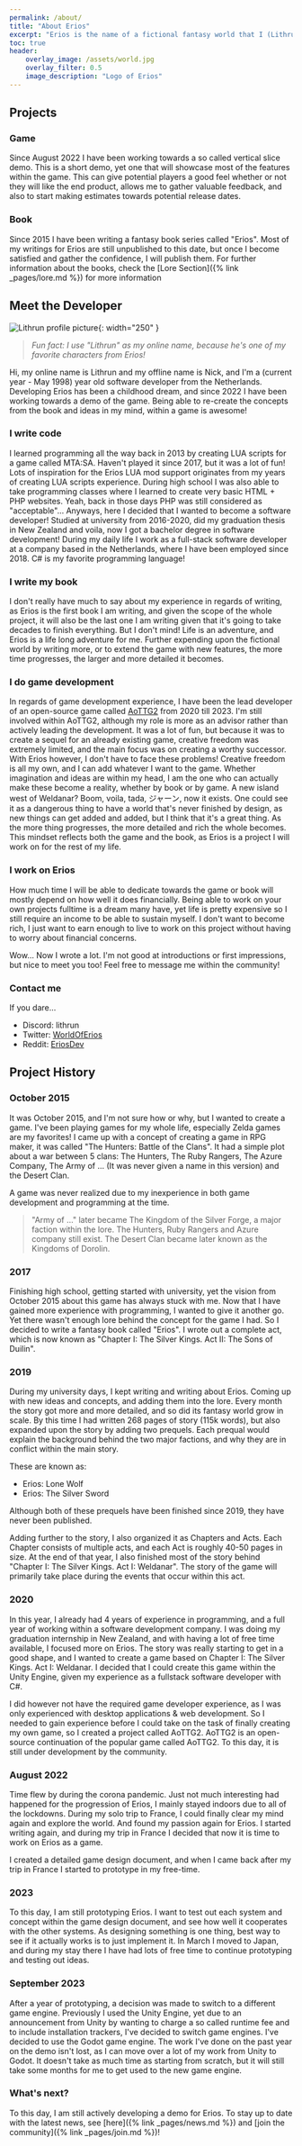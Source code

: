 ```yaml
---
permalink: /about/
title: "About Erios"
excerpt: "Erios is the name of a fictional fantasy world that I (Lithrun) have been writing about ever since 2015. Besides writing a book, since August 2022 I have also been creating a game which takes place within the same universe. Erios is an exciting adventure we can all take together, whether you are interested into the books or game, whether you have been here since the start or just joined, welcome to our adventure!"
toc: true
header:
    overlay_image: /assets/world.jpg
    overlay_filter: 0.5
    image_description: "Logo of Erios"
---
```


## Projects

### Game

Since August 2022 I have been working towards a so called vertical slice demo. This is a short demo, yet one that will showcase most of the features within the game. This can give potential players a good feel whether or not they will like the end product, allows me to gather valuable feedback, and also to start making estimates towards potential release dates.

### Book

Since 2015 I have been writing a fantasy book series called "Erios". Most of my writings for Erios are still unpublished to this date, but once I become satisfied and gather the confidence, I will publish them. For further information about the books, check the [Lore Section]({% link _pages/lore.md %}) for more information

## Meet the Developer

![Lithrun profile picture](/assets/profile_picture.jpg){: width="250" }

> *Fun fact: I use "Lithrun" as my online name, because he's one of my favorite characters from Erios!*

Hi, my online name is Lithrun and my offline name is Nick, and I'm a (current year - May 1998) year old software developer from the Netherlands. Developing Erios has been a childhood dream, and since 2022 I have been working towards a demo of the game. Being able to re-create the concepts from the book and ideas in my mind, within a game is awesome!

### I write code
I learned programming all the way back in 2013 by creating LUA scripts for a game called MTA:SA. Haven't played it since 2017, but it was a lot of fun! Lots of inspiration for the Erios LUA mod support originates from my years of creating LUA scripts experience. During high school I was also able to take programming classes where I learned to create very basic HTML + PHP websites. Yeah, back in those days PHP was still considered as "acceptable"... Anyways, here I decided that I wanted to become a software developer! Studied at university from 2016-2020, did my graduation thesis in New Zealand and voila, now I got a bachelor degree in software development! During my daily life I work as a full-stack software developer at a company based in the Netherlands, where I have been employed since 2018. C# is my favorite programming language!

### I write my book
I don't really have much to say about my experience in regards of writing, as Erios is the first book I am writing, and given the scope of the whole project, it will also be the last one I am writing given that it's going to take decades to finish everything. But I don't mind! Life is an adventure, and Erios is a life long adventure for me. Further expending upon the fictional world by writing more, or to extend the game with new features, the more time progresses, the larger and more detailed it becomes.

### I do game development
In regards of game development experience, I have been the lead developer of an open-source game called [AoTTG2](https://github.com/AoTTG-2) from 2020 till 2023. I'm still involved within AoTTG2, although my role is more as an advisor rather than actively leading the development. It was a lot of fun, but because it was to create a sequel for an already existing game, creative freedom was extremely limited, and the main focus was on creating a worthy successor. With Erios however, I don't have to face these problems! Creative freedom is all my own, and I can add whatever I want to the game. Whether imagination and ideas are within my head, I am the one who can actually make these become a reality, whether by book or by game. A new island west of Weldanar? Boom, voila, tada, ジャーン, now it exists. One could see it as a dangerous thing to have a world that's never finished by design, as new things can get added and added, but I think that it's a great thing. As the more thing progresses, the more detailed and rich the whole becomes. This mindset reflects both the game and the book, as Erios is a project I will work on for the rest of my life.

### I work on Erios
How much time I will be able to dedicate towards the game or book will mostly depend on how well it does financially. Being able to work on your own projects fulltime is a dream many have, yet life is pretty expensive so I still require an income to be able to sustain myself. I don't want to become rich, I just want to earn enough to live to work on this project without having to worry about financial concerns.

Wow... Now I wrote a lot. I'm not good at introductions or first impressions, but nice to meet you too! Feel free to message me within the community!

### Contact me
If you dare...

- Discord: lithrun
- Twitter: [WorldOfErios](https://twitter.com/WorldOfErios)
- Reddit: [EriosDev](https://www.reddit.com/user/EriosDev)

## Project History

### October 2015
It was October 2015, and I'm not sure how or why, but I wanted to create a game. I've been playing games for my whole life, especially Zelda games are my favorites! I came up with a concept of creating a game in RPG maker, it was called "The Hunters: Battle of the Clans". It had a simple plot about a war between 5 clans: The Hunters, The Ruby Rangers, The Azure Company, The Army of ... (It was never given a name in this version) and the Desert Clan.

A game was never realized due to my inexperience in both game development and programming at the time.

> "Army of ..." later became The Kingdom of the Silver Forge, a major faction within the lore. The Hunters, Ruby Rangers and Azure company still exist. The Desert Clan became later known as the Kingdoms of Dorolin.

### 2017
Finishing high school, getting started with university, yet the vision from October 2015 about this game has always stuck with me. Now that I have gained more experience with programming, I wanted to give it another go. Yet there wasn't enough lore behind the concept for the game I had. So I decided to write a fantasy book called "Erios". I wrote out a complete act, which is now known as "Chapter I: The Silver Kings. Act II: The Sons of Duilin".

### 2019
During my university days, I kept writing and writing about Erios. Coming up with new ideas and concepts, and adding them into the lore. Every month the story got more and more detailed, and so did its fantasy world grow in scale. By this time I had written 268 pages of story (115k words), but also expanded upon the story by adding two prequels. Each prequal would explain the background behind the two major factions, and why they are in conflict within the main story.

These are known as:
- Erios: Lone Wolf
- Erios: The Silver Sword

Although both of these prequels have been finished since 2019, they have never been published.

Adding further to the story, I also organized it as Chapters and Acts. Each Chapter consists of multiple acts, and each Act is roughly 40-50 pages in size. At the end of that year, I also finished most of the story behind "Chapter I: The Silver Kings. Act I: Weldanar". The story of the game will primarily take place during the events that occur within this act.

### 2020
In this year, I already had 4 years of experience in programming, and a full year of working within a software development company. I was doing my graduation internship in New Zealand, and with having a lot of free time available, I focused more on Erios. The story was really starting to get in a good shape, and I wanted to create a game based on Chapter I: The Silver Kings. Act I: Weldanar. I decided that I could create this game within the Unity Engine, given my experience as a fullstack software developer with C#.

I did however not have the required game developer experience, as I was only experienced with desktop applications & web development. So I needed to gain experience before I could take on the task of finally creating my own game, so I created a project called AoTTG2. AoTTG2 is an open-source continuation of the popular game called AoTTG2. To this day, it is still under development by the community.

### August 2022
Time flew by during the corona pandemic. Just not much interesting had happened for the progression of Erios, I mainly stayed indoors due to all of the lockdowns. During my solo trip to France, I could finally clear my mind again and explore the world. And found my passion again for Erios. I started writing again, and during my trip in France I decided that now it is time to work on Erios as a game.

I created a detailed game design document, and when I came back after my trip in France I started to prototype in my free-time.

### 2023
To this day, I am still prototyping Erios. I want to test out each system and concept within the game design document, and see how well it cooperates with the other systems. As designing something is one thing, best way to see if it actually works is to just implement it. In March I moved to Japan, and during my stay there I have had lots of free time to continue prototyping and testing out ideas.

### September 2023
After a year of prototyping, a decision was made to switch to a different game engine. Previously I used the Unity Engine, yet due to an announcement from Unity by wanting to charge a so called runtime fee and to include installation trackers, I've decided to switch game engines. I've decided to use the Godot game engine. The work I've done on the past year on the demo isn't lost, as I can move over a lot of my work from Unity to Godot. It doesn't take as much time as starting from scratch, but it will still take some months for me to get used to the new game engine.

### What's next?
To this day, I am still actively developing a demo for Erios. To stay up to date with the latest news, see [here]({% link _pages/news.md %}) and [join the community]({% link _pages/join.md %})!
